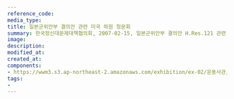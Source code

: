 ```yaml
---
reference_code:
media_type:
title: 일본군위안부 결의안 관련 미국 하원 청문회
summary: 한국정신대문제대책협의회, 2007-02-15, 일본군위안부 결의안 H.Res.121 관련 미국 하원 청문회에 김군자, 이용수, 얀 루프 오헨이 참석했다. 해당 결의안은 7월 30일 본회의에서 만장일치로 통과되었다.  
image:
description:
modified_at:
created_at:
components:
- https://wwm3.s3.ap-northeast-2.amazonaws.com/exhibition/ex-02/운동사관/연대로희망을만들다/20070215+미+하원+청문회_1790.jpg
tags:
-
---
```

